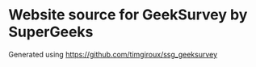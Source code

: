 # Website source for GeekSurvey by SuperGeeks

Generated using https://github.com/timgiroux/ssg_geeksurvey
